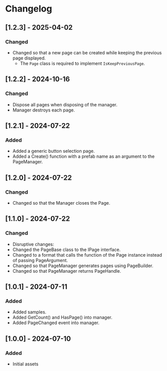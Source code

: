 # Changelog

## [1.2.3] - 2025-04-02
### Changed
- Changed so that a new page can be created while keeping the previous page displayed.
  - The `Page` class is required to implement `IsKeepPreviousPage`.

## [1.2.2] - 2024-10-16
### Changed
- Dispose all pages when disposing of the manager.
- Manager destroys each page.

## [1.2.1] - 2024-07-22
### Added
- Added a generic button selection page.
- Added a Create() function with a prefab name as an argument to the PageManager.

## [1.2.0] - 2024-07-22
### Changed
- Changed so that the Manager closes the Page.

## [1.1.0] - 2024-07-22
### Changed
- Disruptive changes:
- Changed the PageBase class to the IPage interface.
- Changed to a format that calls the function of the Page instance instead of passing PageArgument.
- Changed so that PageManager generates pages using PageBuilder.
- Changed so that PageManager returns PageHandle.

## [1.0.1] - 2024-07-11
### Added
- Added samples.
- Added GetCount() and HasPage() into manager.
- Added PageChanged event into manager.

## [1.0.0] - 2024-07-10
### Added
- Initial assets
